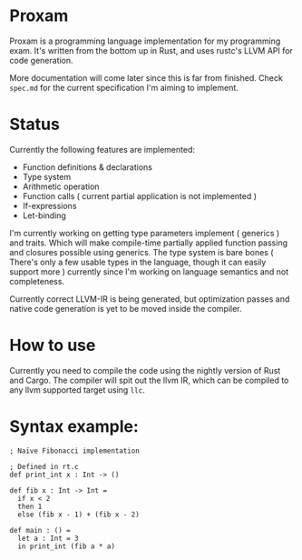 # Proxam
Proxam is a programming language implementation for my programming exam.
It's written from the bottom up in Rust, and uses rustc's LLVM API for code generation.

More documentation will come later since this is far from finished.
Check `spec.md` for the current specification I'm aiming to implement.

# Status
Currently the following features are implemented:
* Function definitions & declarations
* Type system
* Arithmetic operation
* Function calls ( current partial application is not implemented ) 
* If-expressions
* Let-binding

I'm currently working on getting type parameters implement ( generics ) and traits. Which will make compile-time partially applied function passing and closures possible using generics. The type system is bare bones ( There's only a few usable types in the language, though it can easily support more ) currently since I'm working on language semantics and not completeness. 

Currently correct LLVM-IR is being generated, but optimization passes and native code generation is yet to be moved inside the compiler. 

# How to use
Currently you need to compile the code using the nightly version of Rust and Cargo. The compiler will spit out the llvm IR, which can be compiled to any llvm supported target using `llc`.

# Syntax example:
```
; Naïve Fibonacci implementation

; Defined in rt.c 
def print_int x : Int -> ()

def fib x : Int -> Int = 
  if x < 2
  then 1
  else (fib x - 1) + (fib x - 2)

def main : () =
  let a : Int = 3
  in print_int (fib a * a) 

```
